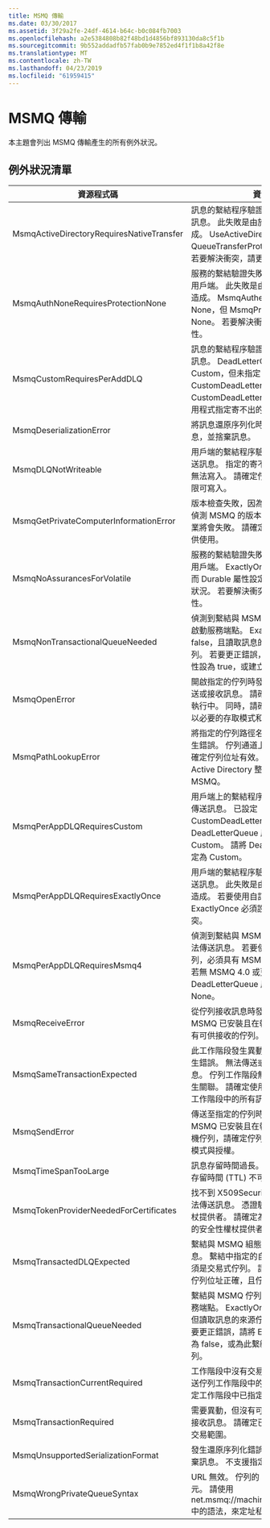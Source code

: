 ```yaml
---
title: MSMQ 傳輸
ms.date: 03/30/2017
ms.assetid: 3f29a2fe-24df-4614-b64c-b0c084fb7003
ms.openlocfilehash: a2e5384808b82f48bd1d4856bf893130da8c5f1b
ms.sourcegitcommit: 9b552addadfb57fab0b9e7852ed4f1f1b8a42f8e
ms.translationtype: MT
ms.contentlocale: zh-TW
ms.lasthandoff: 04/23/2019
ms.locfileid: "61959415"
---
```

# <a name="msmq-transport"></a>MSMQ 傳輸
本主題會列出 MSMQ 傳輸產生的所有例外狀況。  
  
## <a name="exception-list"></a>例外狀況清單  
  
|資源程式碼|資源字串|  
|-------------------|---------------------|  
|MsmqActiveDirectoryRequiresNativeTransfer|訊息的繫結程序驗證失敗。 用戶端無法傳送訊息。 此失敗是由於繫結屬性中的衝突所造成。 UseActiveDirectory 設定為 true，而 QueueTransferProtocol 設定為 Native。 若要解決衝突，請更正其中一個屬性。|  
|MsmqAuthNoneRequiresProtectionNone|服務的繫結驗證失敗。 無法啟動服務端點或用戶端。 此失敗是由於繫結屬性中的衝突所造成。 MsmqAuthenticationMode 設定為 None，但 MsmqProtectionLevel 未設定為 None。 若要解決衝突，請更正其中一個屬性。|  
|MsmqCustomRequiresPerAddDLQ|訊息的繫結程序驗證失敗。 用戶端無法傳送訊息。 DeadLetterQueue 設定為 Custom，但未指定 CustomDeadLetterQueue。 請為 CustomDeadLetterQueue 屬性中的每個應用程式指定寄不出的信件佇列之 URI。|  
|MsmqDeserializationError|將訊息還原序列化時發生錯誤。 無法接收訊息，並捨棄訊息。|  
|MsmqDLQNotWriteable|用戶端的繫結程序驗證失敗。 用戶端無法傳送訊息。 指定的寄不出的信件佇列不存在或無法寫入。 請確定佇列存在，且有適當的權限可寫入。|  
|MsmqGetPrivateComputerInformationError|版本檢查失敗，因為發生指定的錯誤。 無法偵測 MSMQ 的版本。佇列通道上的所有作業將會失敗。 請確定已安裝 MSMQ，且可供使用。|  
|MsmqNoAssurancesForVolatile|服務的繫結驗證失敗。 無法啟動服務端點或用戶端。 ExactlyOnce 屬性設定為 true，而 Durable 屬性設定為 false。 不支援此一狀況。 若要解決衝突，請更正其中一個屬性。|  
|MsmqNonTransactionalQueueNeeded|偵測到繫結與 MSMQ 佇列組態不符。 無法啟動服務端點。 ExactlyOnce 屬性設定為 false，且讀取訊息的來源佇列為異動式佇列。 若要更正錯誤，請將 ExactlyOnce 屬性設為 true，或建立非異動式繫結程序。|  
|MsmqOpenError|開啟指定的佇列時發生錯誤。 無法從佇列傳送或接收訊息。 請確定 MSMQ 已安裝且在執行中。 同時，請確定佇列可供使用，且能以必要的存取模式和授權來開啟。|  
|MsmqPathLookupError|將指定的佇列路徑名稱轉換成格式名稱時發生錯誤。 佇列通道上的所有作業失敗。 請確定佇列位址有效。 必須在啟用並能存取 Active Directory 整合的情況下安裝 MSMQ。|  
|MsmqPerAppDLQRequiresCustom|用戶端上的繫結程序驗證失敗。 用戶端無法傳送訊息。 已設定 CustomDeadLetterQueue 屬性，但 DeadLetterQueue 屬性未設定為 Custom。 請將 DeadLetterQueue 屬性設定為 Custom。|  
|MsmqPerAppDLQRequiresExactlyOnce|用戶端的繫結程序驗證失敗。 用戶端無法傳送訊息。 此失敗是由於繫結屬性中的衝突所造成。 若要使用自訂寄不出的信件佇列，ExactlyOnce 必須設定為 true，才能解決衝突。|  
|MsmqPerAppDLQRequiresMsmq4|偵測到繫結與 MSMQ 組態不符。 用戶端無法傳送訊息。 若要使用自訂寄不出的信件佇列，必須具有 MSMQ 4.0 或更新的版本。 若無 MSMQ 4.0 或更新的版本，請將 DeadLetterQueue 屬性設定為 System 或 None。|  
|MsmqReceiveError|從佇列接收訊息時發生錯誤。 請確定 MSMQ 已安裝且在執行中。 同時，請確定有可供接收的佇列。|  
|MsmqSameTransactionExpected|此工作階段發生異動錯誤。 工作階段通道發生錯誤。 無法傳送或接收工作階段中的訊息。 佇列工作階段無法與一個以上的異動產生關聯。 請確定使用單一異動來傳送或接收工作階段中的所有訊息。|  
|MsmqSendError|傳送至指定的佇列時發生錯誤。 請確定 MSMQ 已安裝且在執行中。 若是傳送至本機佇列，請確定佇列存在並具有必要的存取模式與授權。|  
|MsmqTimeSpanTooLarge|訊息存留時間過長。 無法傳送訊息。 訊息存留時間 (TTL) 不可超過 Int32 最大值。|  
|MsmqTokenProviderNeededForCertificates|找不到 X509SecurityTokenProvider。 無法傳送訊息。 憑證驗證模式需要 X.509 權杖提供者。 請確定為已安裝的憑證提供可用的安全性權杖提供者。|  
|MsmqTransactedDLQExpected|繫結與 MSMQ 組態不相符。 無法傳送訊息。 繫結中指定的自訂寄不出的信件佇列必須是交易式佇列。 請確定自訂寄不出的信件佇列位址正確，且佇列為交易式佇列。|  
|MsmqTransactionalQueueNeeded|繫結與 MSMQ 佇列組態不符。 無法啟動服務端點。 ExactlyOnce 屬性設定為 true，但讀取訊息的來源佇列不是交易式佇列。 若要更正錯誤，請將 ExactlyOnce 屬性設定為 false，或為此繫結程序建立異動式佇列。|  
|MsmqTransactionCurrentRequired|工作階段中沒有交易可供傳送訊息。 若要傳送佇列工作階段中的訊息，需要異動。 請確定工作階段中已指定傳送訊息的異動範圍。|  
|MsmqTransactionRequired|需要異動，但沒有可用的異動。 無法傳送或接收訊息。 請確定已指定傳送或接收訊息的交易範圍。|  
|MsmqUnsupportedSerializationFormat|發生還原序列化錯誤。 無法接收訊息，並捨棄訊息。 不支援指定的序列化格式。|  
|MsmqWrongPrivateQueueSyntax|URL 無效。 佇列的 URL 不可包含 '$' 字元。 請使用 net.msmq://machine/private/queueName 中的語法，來定址私用佇列。|
